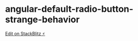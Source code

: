 # angular-default-radio-button-strange-behavior

[Edit on StackBlitz ⚡️](https://stackblitz.com/edit/angular-jh9mpq-xcqwvz)